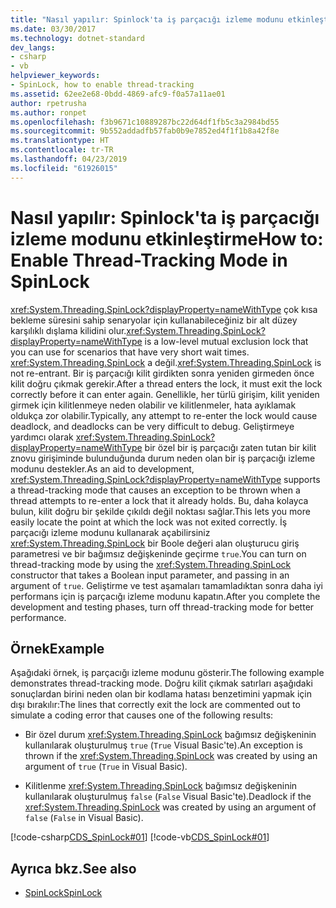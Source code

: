 ```yaml
---
title: "Nasıl yapılır: Spinlock'ta iş parçacığı izleme modunu etkinleştirme"
ms.date: 03/30/2017
ms.technology: dotnet-standard
dev_langs:
- csharp
- vb
helpviewer_keywords:
- SpinLock, how to enable thread-tracking
ms.assetid: 62ee2e68-0bdd-4869-afc9-f0a57a11ae01
author: rpetrusha
ms.author: ronpet
ms.openlocfilehash: f3b9671c10889287bc22d64df1fb5c3a2984bd55
ms.sourcegitcommit: 9b552addadfb57fab0b9e7852ed4f1f1b8a42f8e
ms.translationtype: HT
ms.contentlocale: tr-TR
ms.lasthandoff: 04/23/2019
ms.locfileid: "61926015"
---
```

# <a name="how-to-enable-thread-tracking-mode-in-spinlock"></a><span data-ttu-id="b233a-102">Nasıl yapılır: Spinlock'ta iş parçacığı izleme modunu etkinleştirme</span><span class="sxs-lookup"><span data-stu-id="b233a-102">How to: Enable Thread-Tracking Mode in SpinLock</span></span>
<span data-ttu-id="b233a-103"><xref:System.Threading.SpinLock?displayProperty=nameWithType> çok kısa bekleme süresini sahip senaryolar için kullanabileceğiniz bir alt düzey karşılıklı dışlama kilidini olur.</span><span class="sxs-lookup"><span data-stu-id="b233a-103"><xref:System.Threading.SpinLock?displayProperty=nameWithType> is a low-level mutual exclusion lock that you can use for scenarios that have very short wait times.</span></span> <span data-ttu-id="b233a-104"><xref:System.Threading.SpinLock> a değil.</span><span class="sxs-lookup"><span data-stu-id="b233a-104"><xref:System.Threading.SpinLock> is not re-entrant.</span></span> <span data-ttu-id="b233a-105">Bir iş parçacığı kilit girdikten sonra yeniden girmeden önce kilit doğru çıkmak gerekir.</span><span class="sxs-lookup"><span data-stu-id="b233a-105">After a thread enters the lock, it must exit the lock correctly before it can enter again.</span></span> <span data-ttu-id="b233a-106">Genellikle, her türlü girişim, kilit yeniden girmek için kilitlenmeye neden olabilir ve kilitlenmeler, hata ayıklamak oldukça zor olabilir.</span><span class="sxs-lookup"><span data-stu-id="b233a-106">Typically, any attempt to re-enter the lock would cause deadlock, and deadlocks can be very difficult to debug.</span></span> <span data-ttu-id="b233a-107">Geliştirmeye yardımcı olarak <xref:System.Threading.SpinLock?displayProperty=nameWithType> bir özel bir iş parçacığı zaten tutan bir kilit znovu girişiminde bulunduğunda durum neden olan bir iş parçacığı izleme modunu destekler.</span><span class="sxs-lookup"><span data-stu-id="b233a-107">As an aid to development, <xref:System.Threading.SpinLock?displayProperty=nameWithType> supports a thread-tracking mode that causes an exception to be thrown when a thread attempts to re-enter a lock that it already holds.</span></span> <span data-ttu-id="b233a-108">Bu, daha kolayca bulun, kilit doğru bir şekilde çıkıldı değil noktası sağlar.</span><span class="sxs-lookup"><span data-stu-id="b233a-108">This lets you more easily locate the point at which the lock was not exited correctly.</span></span> <span data-ttu-id="b233a-109">İş parçacığı izleme modunu kullanarak açabilirsiniz <xref:System.Threading.SpinLock> bir Boole değeri alan oluşturucu giriş parametresi ve bir bağımsız değişkeninde geçirme `true`.</span><span class="sxs-lookup"><span data-stu-id="b233a-109">You can turn on thread-tracking mode by using the <xref:System.Threading.SpinLock> constructor that takes a Boolean input parameter, and passing in an argument of `true`.</span></span> <span data-ttu-id="b233a-110">Geliştirme ve test aşamaları tamamladıktan sonra daha iyi performans için iş parçacığı izleme modunu kapatın.</span><span class="sxs-lookup"><span data-stu-id="b233a-110">After you complete the development and testing phases, turn off thread-tracking mode for better performance.</span></span>  
  
## <a name="example"></a><span data-ttu-id="b233a-111">Örnek</span><span class="sxs-lookup"><span data-stu-id="b233a-111">Example</span></span>  
 <span data-ttu-id="b233a-112">Aşağıdaki örnek, iş parçacığı izleme modunu gösterir.</span><span class="sxs-lookup"><span data-stu-id="b233a-112">The following example demonstrates thread-tracking mode.</span></span> <span data-ttu-id="b233a-113">Doğru kilit çıkmak satırları aşağıdaki sonuçlardan birini neden olan bir kodlama hatası benzetimini yapmak için dışı bırakılır:</span><span class="sxs-lookup"><span data-stu-id="b233a-113">The lines that correctly exit the lock are commented out to simulate a coding error that causes one of the following results:</span></span>  
  
- <span data-ttu-id="b233a-114">Bir özel durum <xref:System.Threading.SpinLock> bağımsız değişkeninin kullanılarak oluşturulmuş `true` (`True` Visual Basic'te).</span><span class="sxs-lookup"><span data-stu-id="b233a-114">An exception is thrown if the <xref:System.Threading.SpinLock> was created by using an argument of `true` (`True` in Visual Basic).</span></span>  
  
- <span data-ttu-id="b233a-115">Kilitlenme <xref:System.Threading.SpinLock> bağımsız değişkeninin kullanılarak oluşturulmuş `false` (`False` Visual Basic'te).</span><span class="sxs-lookup"><span data-stu-id="b233a-115">Deadlock if the <xref:System.Threading.SpinLock> was created by using an argument of `false` (`False` in Visual Basic).</span></span>  
  
 [!code-csharp[CDS_SpinLock#01](../../../samples/snippets/csharp/VS_Snippets_Misc/cds_spinlock/cs/spinlockdemo.cs#01)]
 [!code-vb[CDS_SpinLock#01](../../../samples/snippets/visualbasic/VS_Snippets_Misc/cds_spinlock/vb/spinlock_threadtracking.vb#01)]  
  
## <a name="see-also"></a><span data-ttu-id="b233a-116">Ayrıca bkz.</span><span class="sxs-lookup"><span data-stu-id="b233a-116">See also</span></span>

- [<span data-ttu-id="b233a-117">SpinLock</span><span class="sxs-lookup"><span data-stu-id="b233a-117">SpinLock</span></span>](../../../docs/standard/threading/spinlock.md)
